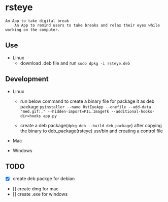 # rsteye
    An App to take digital break
        An App to remind users to take breaks and relax their eyes while working on the computer.
## Use 

  - Linux 
     - download .deb file and run `sudo dpkg -i rsteye.deb`

## Development 

  - Linux 

    - run below command to create a binary file for package it as deb package 
      `pyinstaller --name RstEyeApp --onefile --add-data "med.gif:." --hidden-import=PIL.ImageTk --additional-hooks-dir=hooks app.py`    
    
    - create a deb package(`dpkg-deb --build deb_package`) after copying the binary to deb_package(rsteye) usr/bin and creating a control file  

  - Mac

  - Windows


## TODO

 - [X] create deb packge for debian  
 - [] create dmg for mac 
 - [] create .exe for windows 
